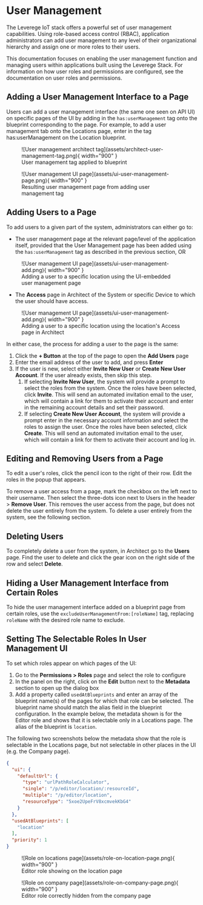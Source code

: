 # User Management

The Leverege IoT stack offers a powerful set of user management capabilities. Using role-based access control (RBAC), application administrators can add user management to any level of their organizational hierarchy and assign one or more roles to their users.

This documentation focuses on enabling the user management function and managing users within applications built using the Leverege Stack. For information on how user roles and permissions are configured, see the documentation on user roles and permissions.

## Adding a User Management Interface to a Page

Users can add a user management interface (the same one seen on API UI) on specific pages of the UI by adding in the `has:userManagement` tag onto the blueprint corresponding to the page. For example, to add a user management tab onto the Locations page, enter in the tag has:userManagement on the Location blueprint. 

<figure markdown>
![User management architect tag](assets/architect-user-management-tag.png){ width="900" }
  <figcaption>User management tag applied to blueprint</figcaption>
</figure>

<figure markdown>
![User management UI page](assets/ui-user-management-page.png){ width="900" }
  <figcaption>Resulting user management page from adding user management tag</figcaption>
</figure>

## Adding Users to a Page

To add users to a given part of the system, administrators can either go to:

* The user management page at the relevant page/level of the application itself, provided that the User Management page has been added using the `has:userManagement` tag as described in the previous section, OR

<figure markdown>
![User management UI page](assets/ui-user-management-add.png){ width="900" }
  <figcaption>Adding a user to a specific location using the UI-embedded user management page</figcaption>
</figure>

* The **Access** page in Architect of the System or specific Device to which the user should have access.

<figure markdown>
![User management UI page](assets/ui-user-management-add.png){ width="900" }
  <figcaption>Adding a user to a specific location using the location's Access page in Architect</figcaption>
</figure>


In either case, the process for adding a user to the page is the same:

1. Click the **+ Button** at the top of the page to open the **Add Users** page
1. Enter the email address of the user to add, and press **Enter**
1. If the user is new, select either **Invite New User** or **Create New User Account**. If the user already exists, then skip this step.
    1. If selecting **Invite New User**, the system will provide a prompt to select the roles from the system. Once the roles have been selected, click **Invite**. This will send an automated invitation email to the user, which will contain a link for them to activate their account and enter in the remaining account details and set their password.
    1. If selecting **Create New User Account**, the system will provide a prompt enter in the necessary account information and select the roles to assign the user. Once the roles have been selected, click **Create**. This will send an automated invitation email to the user, which will contain a link for them to activate their account and log in.

## Editing and Removing Users from a Page

To edit a user's roles, click the pencil icon to the right of their row. Edit the roles in the popup that appears.

To remove a user access from a page, mark the checkbox on the left next to their username. Then select the three-dots icon next to Users in the header > **Remove User**. This removes the user access from the page, but does not delete the user entirely from the system. To delete a user entirely from the system, see the following section.

## Deleting Users

To completely delete a user from the system, in Architect go to the **Users** page. Find the user to delete and click the gear icon on the right side of the row and select **Delete**.


## Hiding a User Management Interface from Certain Roles

To hide the user management interface added on a blueprint page from certain roles, use the `excludeUserManagementFrom:[roleName]` tag, replacing `roleName` with the desired role name to exclude.

## Setting The Selectable Roles In User Management UI

To set which roles appear on which pages of the UI:

1. Go to the **Permissions > Roles** page and select the role to configure
1. In the panel on the right, click on the **Edit** button next to the **Metadata** section to open up the dialog box
1. Add a property called `usedAtBlueprints` and enter an array of the blueprint name(s) of the pages for which that role can be selected. The blueprint name should match the alias field in the blueprint configuration. In the example below, the metadata shown is for the Editor role and shows that it is selectable only in a Locations page. The alias of the blueprint is `location`. 

The following two screenshots below the metadata show that the role is selectable in the Locations page, but not selectable in other places in the UI (e.g. the Company page).

``` json hl_lines="10 11"
{
  "ui": {
    "defaultUrl": {
      "type": "urlPathRoleCalculator",
      "single": "/p/editor/location/:resourceId",
      "multiple": "/p/editor/location",
      "resourceType": "5xoe2UpeFrV8xcmvekKbG4"
    }
  },
  "usedAtBlueprints": [
    "location"
  ],
  "priority": 1
}
```

<figure markdown>
![Role on locations page](assets/role-on-location-page.png){ width="900" }
  <figcaption>Editor role showing on the location page</figcaption>
</figure>

<figure markdown>
![Role on company page](assets/role-on-company-page.png){ width="900" }
  <figcaption>Editor role correctly hidden from the company page</figcaption>
</figure>



